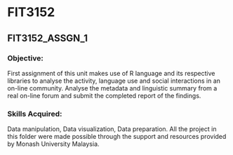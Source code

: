 # FIT3152
## FIT3152_ASSGN_1
### Objective:
First assignment of this unit makes use of R language and its respective libraries to analyse the activity, language use and social interactions in an on-line community. Analyse the metadata and linguistic summary from a real on-line forum and submit the completed report of the findings. 
### Skills Acquired:
Data manipulation, Data visualization, Data preparation.
All the project in this folder were made possible through the support and resources provided by Monash University Malaysia.
